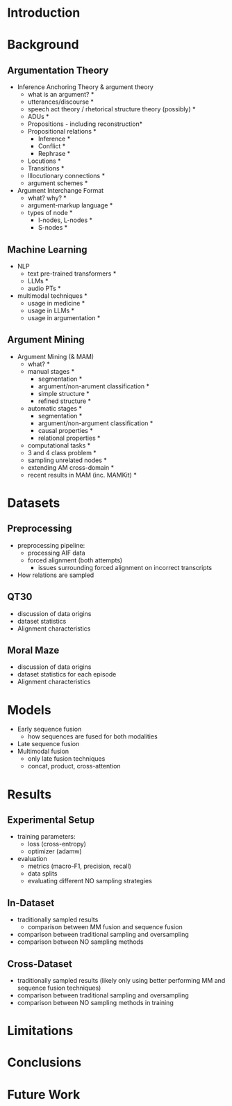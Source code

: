 # Introduction

# Background

## Argumentation Theory

- Inference Anchoring Theory & argument theory
  - what is an argument? *
  - utterances/discourse *
  - speech act theory / rhetorical structure theory (possibly) *
  - ADUs *
  - Propositions - including reconstruction*
  - Propositional relations *
    - Inference *
    - Conflict *
    - Rephrase *
  - Locutions *
  - Transitions *
  - Illocutionary connections *
  - argument schemes *
- Argument Interchange Format
  - what? why? *
  - argument-markup language *
  - types of node *
    - I-nodes, L-nodes *
    - S-nodes *

## Machine Learning

- NLP
  - text pre-trained transformers *
  - LLMs *
  - audio PTs *
- multimodal techniques *
  - usage in medicine *
  - usage in LLMs *
  - usage in argumentation *

## Argument Mining

- Argument Mining (& MAM)
  - what? *
  - manual stages *
    - segmentation *
    - argument/non-arument classification *
    - simple structure *
    - refined structure *
  - automatic stages *
    - segmentation *
    - argument/non-argument classification *
    - causal properties *
    - relational properties *
  - computational tasks *
  - 3 and 4 class problem *
  - sampling unrelated nodes *
  - extending AM cross-domain *
  - recent results in MAM (inc. MAMKit) *

# Datasets

## Preprocessing

- preprocessing pipeline:
  - processing AIF data
  - forced alignment (both attempts)
    - issues surrounding forced alignment on incorrect transcripts
- How relations are sampled

## QT30

- discussion of data origins
- dataset statistics
- Alignment characteristics

## Moral Maze

- discussion of data origins
- dataset statistics for each episode
- Alignment characteristics

# Models

- Early sequence fusion
  - how sequences are fused for both modalities
- Late sequence fusion
- Multimodal fusion
  - only late fusion techniques
  - concat, product, cross-attention

# Results

## Experimental Setup

- training parameters:
  - loss (cross-entropy)
  - optimizer (adamw)
- evaluation
  - metrics (macro-F1, precision, recall)
  - data splits
  - evaluating different NO sampling strategies

## In-Dataset

- traditionally sampled results
  - comparison between MM fusion and sequence fusion
- comparison between traditional sampling and oversampling
- comparison between NO sampling methods

## Cross-Dataset

- traditionally sampled results (likely only using better performing MM and sequence fusion techniques)
- comparison between traditional sampling and oversampling
- comparison between NO sampling methods in training

# Limitations

# Conclusions

# Future Work
